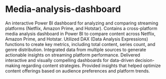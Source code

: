 # Media-analysis-dashboard
An interactive Power BI dashboard for analyzing and comparing streaming platforms (Netflix, Amazon 
Prime, and Hotstar). 
Contains a cross-platform media analysis dashboard in Power BI to compare content across Netflix, 
Amazon Prime, and Hotstar. 
Utilized DAX (Data Analysis Expressions) functions to create key metrics, including total content, series 
count, and genre distribution. 
Integrated data from multiple sources to generate actionable insights on streaming platform performance. 
Delivered interactive and visually compelling dashboards for data-driven decision-making regarding content 
strategies. 
Provided insights that helped optimize content offerings based on audience preferences and platform trends.
